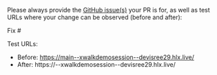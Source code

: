 Please always provide the [GitHub issue(s)](../issues) your PR is for, as well as test URLs where your change can be observed (before and after):

Fix #<gh-issue-id>

Test URLs:
- Before: https://main--xwalkdemosession--devisree29.hlx.live/
- After: https://<branch>--xwalkdemosession--devisree29.hlx.live/
